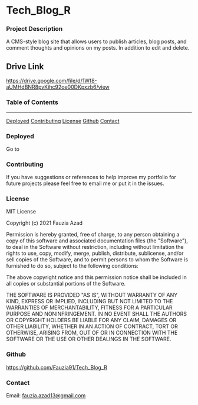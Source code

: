 # Tech_Blog_R

### Project Description

A CMS-style blog site that allows users to publish articles, blog posts, and comment thoughts and opinions on my posts. In addition to edit and delete.


## Drive Link 

https://drive.google.com/file/d/1Wf8-aUMHdBNR8pvKihc92oe00DKpxzb6/view

### Table of Contents
***

[Deployed](#deployed)
[Contributing](#contributing)
[License](#license)
[Github](#github)
[Contact](#contact) 

### Deployed

Go to 

### Contributing

If you have suggestions or references to help improve my portfolio for future projects please feel free to email me or put it in the issues.  

### License

MIT License

Copyright (c) 2021 Fauzia Azad

Permission is hereby granted, free of charge, to any person obtaining a copy
of this software and associated documentation files (the "Software"), to deal
in the Software without restriction, including without limitation the rights
to use, copy, modify, merge, publish, distribute, sublicense, and/or sell
copies of the Software, and to permit persons to whom the Software is
furnished to do so, subject to the following conditions:

The above copyright notice and this permission notice shall be included in all
copies or substantial portions of the Software.

THE SOFTWARE IS PROVIDED "AS IS", WITHOUT WARRANTY OF ANY KIND, EXPRESS OR
IMPLIED, INCLUDING BUT NOT LIMITED TO THE WARRANTIES OF MERCHANTABILITY,
FITNESS FOR A PARTICULAR PURPOSE AND NONINFRINGEMENT. IN NO EVENT SHALL THE
AUTHORS OR COPYRIGHT HOLDERS BE LIABLE FOR ANY CLAIM, DAMAGES OR OTHER
LIABILITY, WHETHER IN AN ACTION OF CONTRACT, TORT OR OTHERWISE, ARISING FROM,
OUT OF OR IN CONNECTION WITH THE SOFTWARE OR THE USE OR OTHER DEALINGS IN THE
SOFTWARE.

### Github

https://github.com/Fauzia91/Tech_Blog_R

### Contact

Email: fauzia.azad13@gmail.com
